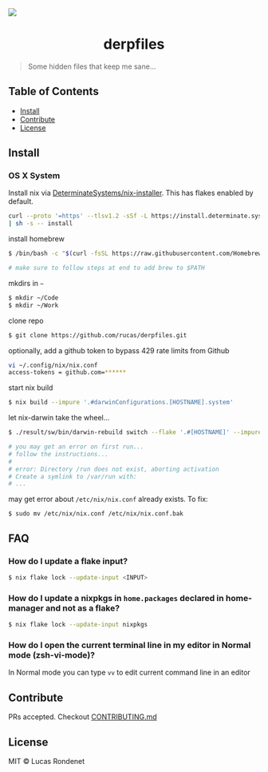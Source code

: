 <img src="artwork/thor.gif" align="center" />

<h1 align="center">derpfiles</h1>

> Some hidden files that keep me sane...

## Table of Contents

- [Install](#install)
- [Contribute](#contribute)
- [License](#license)

## Install

### OS X System

Install nix via [DeterminateSystems/nix-installer](https://github.com/DeterminateSystems/nix-installer).
This has flakes enabled by default.

```sh
curl --proto '=https' --tlsv1.2 -sSf -L https://install.determinate.systems/nix
| sh -s -- install
```

install homebrew

```sh
$ /bin/bash -c "$(curl -fsSL https://raw.githubusercontent.com/Homebrew/install/HEAD/install.sh)"

# make sure to follow steps at end to add brew to $PATH
```

mkdirs in `~`

```sh
$ mkdir ~/Code
$ mkdir ~/Work
```

clone repo

```sh
$ git clone https://github.com/rucas/derpfiles.git
```

optionally, add a github token to bypass 429 rate limits from Github

```sh
vi ~/.config/nix/nix.conf
access-tokens = github.com=******
```

start nix build

```sh
$ nix build --impure '.#darwinConfigurations.[HOSTNAME].system'
```

let nix-darwin take the wheel...

```sh
$ ./result/sw/bin/darwin-rebuild switch --flake '.#[HOSTNAME]' --impure

# you may get an error on first run...
# follow the instructions...
#
# error: Directory /run does not exist, aborting activation
# Create a symlink to /var/run with:
# ...
```

may get error about `/etc/nix/nix.conf` already exists. To fix:

```
$ sudo mv /etc/nix/nix.conf /etc/nix/nix.conf.bak
```

## FAQ

### How do I update a flake input?

```sh
$ nix flake lock --update-input <INPUT>
```

### How do I update a nixpkgs in `home.packages` declared in home-manager and not as a flake?

```sh
$ nix flake lock --update-input nixpkgs
```

### How do I open the current terminal line in my editor in Normal mode (zsh-vi-mode)?

In Normal mode you can type `vv` to edit current command line in an editor

## Contribute

PRs accepted. Checkout [CONTRIBUTING.md](CONTRIBUTING.md)

## License

MIT © Lucas Rondenet
